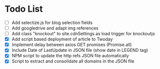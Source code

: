 # Todo List
- [ ] Add selectize.js for blog selection fields
- [ ] Add googledrive and adapt img references
- [ ] Add class "knockout" to site.cdnSettings as load trigger for knockoutjs
- [x] Add script based deployment of article to Twoday
- [x] Implement delay between axios GET promises (Promise.all)
- [x] Include Date of LastUpdate in JSON file (show date in LEGEND tag)
- [x] NPM script to update the http refs JSON file automatically
- [x] Script to extract and consolidate all domains in the JSON file